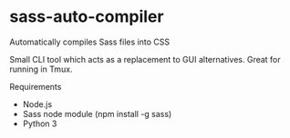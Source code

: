 # sass-auto-compiler
Automatically compiles Sass files into CSS

Small CLI tool which acts as a replacement to GUI alternatives. Great for running in Tmux.

Requirements

- Node.js 
- Sass node module (npm install -g sass)
- Python 3
